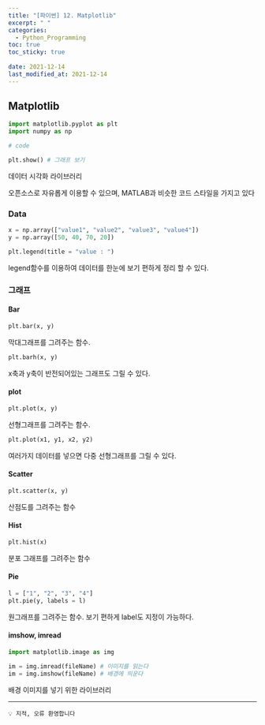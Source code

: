 ```yaml
---
title: "[파이썬] 12. Matplotlib"
excerpt: " "
categories:
  - Python_Programming
toc: true
toc_sticky: true
 
date: 2021-12-14
last_modified_at: 2021-12-14
---
```


## Matplotlib

```python
import matplotlib.pyplot as plt
import numpy as np

# code

plt.show() # 그래프 보기
```

데이터 시각화 라이브러리

오픈소스로 자유롭게 이용할 수 있으며, MATLAB과 비슷한 코드 스타일을 가지고 있다

### Data

```python
x = np.array(["value1", "value2", "value3", "value4"])
y = np.array([50, 40, 70, 20])

plt.legend(title = "value : ")

```
legend함수를 이용하여 데이터를 한눈에 보기 편하게 정리 할 수 있다.


### 그래프

#### Bar

```python
plt.bar(x, y)
```

막대그래프를 그려주는 함수.

```python
plt.barh(x, y)
```

x축과 y축이 반전되어있는 그래프도 그릴 수 있다.

#### plot

```python
plt.plot(x, y)
```

선형그래프를 그려주는 함수.

```python
plt.plot(x1, y1, x2, y2)
```

여러가지 데이터를 넣으면 다중 선형그래프를 그릴 수 있다.

#### Scatter

```python
plt.scatter(x, y)
```

산점도를 그려주는 함수

#### Hist

```python
plt.hist(x)
```

분포 그래프를 그려주는 함수

#### Pie

```python
l = ["1", "2", "3", "4"]
plt.pie(y, labels = l)

```

원그래프를 그려주는 함수.
보기 편하게 label도 지정이 가능하다.



#### imshow, imread

```python
import matplotlib.image as img

im = img.imread(fileName) # 이미지를 읽는다
im = img.imshow(fileName) # 배경에 띄운다
```

배경 이미지를 넣기 위한 라이브러리




---
```
💡 지적, 오류 환영합니다
```
